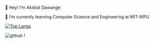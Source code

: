 
👋 Hey! I’m Akshat Dawange

🌱 I’m currently learning Computer Science and Engineering at MIT-WPU

[![Top Langs](https://github-readme-stats.vercel.app/api/top-langs/?username=akshatdawange)](https://github.com/akshatdawange/github-readme-stats)

![github](https://img.shields.io/badge/GitHub-000000?style=for-the-badge&logo=GitHub&logoColor=white)
!

